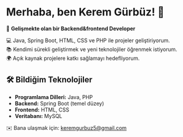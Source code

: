 # Merhaba, ben Kerem Gürbüz! 👋  

🚀 **Gelişmekte olan bir Backend&frontend Developer**  

💻 Java, Spring Boot, HTML, CSS ve PHP ile projeler geliştiriyorum.  
📚 Kendimi sürekli geliştirmek ve yeni teknolojiler öğrenmek istiyorum.  
🌍 Açık kaynak projelere katkı sağlamayı hedefliyorum.  

## 🛠️ Bildiğim Teknolojiler  
- **Programlama Dilleri:** Java, PHP  
- **Backend:** Spring Boot (temel düzey)  
- **Frontend:** HTML, CSS  
- **Veritabanı:** MySQL  

✉️ Bana ulaşmak için: [keremgurbuz5@gmail.com](mailto:keremgurbuz5@gmail.com)  
